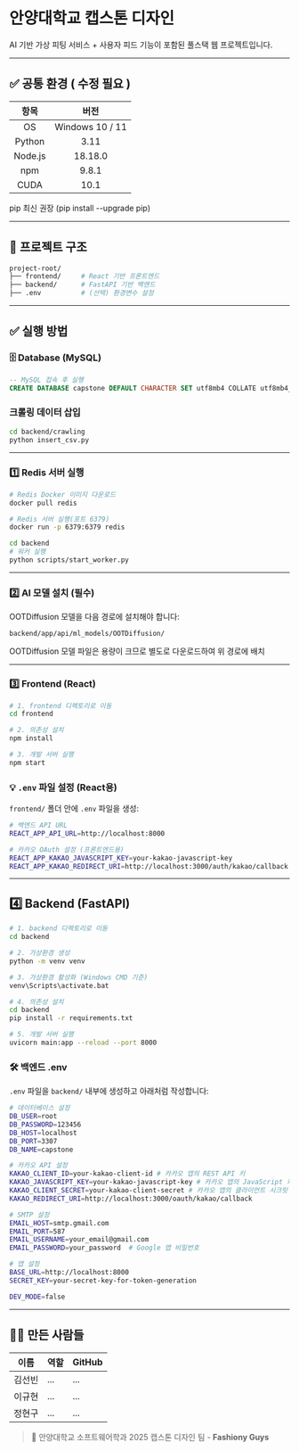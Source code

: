 # 안양대학교 캡스톤 디자인
AI 기반 가상 피팅 서비스 + 사용자 피드 기능이 포함된 풀스택 웹 프로젝트입니다.

***

## ✅ 공통 환경 ( 수정 필요 )
|항목|버전|
|:-----:|:-----:|
|OS|Windows 10 / 11|
|Python|3.11|
|Node.js|18.18.0|
|npm|9.8.1|
|CUDA|10.1|

pip	최신 권장 (pip install --upgrade pip)

***

## 📁 프로젝트 구조
```bash
project-root/
├── frontend/     # React 기반 프론트엔드
├── backend/      # FastAPI 기반 백엔드
├── .env          # (선택) 환경변수 설정
```

***

## ✅ 실행 방법
### 🗄️ Database (MySQL)
```sql
-- MySQL 접속 후 실행
CREATE DATABASE capstone DEFAULT CHARACTER SET utf8mb4 COLLATE utf8mb4_unicode_ci;
```

### 크롤링 데이터 삽입
```bash
cd backend/crawling
python insert_csv.py
```

***

### 1️⃣ Redis 서버 실행
```bash
# Redis Docker 이미지 다운로드
docker pull redis

# Redis 서버 실행(포트 6379)
docker run -p 6379:6379 redis

cd backend
# 워커 실행
python scripts/start_worker.py
```

***

### 2️⃣ AI 모델 설치 (필수)
OOTDiffusion 모델을 다음 경로에 설치해야 합니다:
```
backend/app/api/ml_models/OOTDiffusion/
```
OOTDiffusion 모델 파일은 용량이 크므로 별도로 다운로드하여 위 경로에 배치

***

### 3️⃣ Frontend (React)
```bash
# 1. frontend 디렉토리로 이동
cd frontend

# 2. 의존성 설치
npm install

# 3. 개발 서버 실행
npm start
```

### 💡 ``.env`` 파일 설정 (React용)
``frontend/`` 폴더 안에 ``.env`` 파일을 생성:
```bash
# 백엔드 API URL
REACT_APP_API_URL=http://localhost:8000

# 카카오 OAuth 설정 (프론트엔드용)
REACT_APP_KAKAO_JAVASCRIPT_KEY=your-kakao-javascript-key
REACT_APP_KAKAO_REDIRECT_URI=http://localhost:3000/auth/kakao/callback
```

***

## 4️⃣ Backend (FastAPI)
```bash
# 1. backend 디렉토리로 이동
cd backend

# 2. 가상환경 생성
python -m venv venv

# 3. 가상환경 활성화 (Windows CMD 기준)
venv\Scripts\activate.bat

# 4. 의존성 설치
cd backend
pip install -r requirements.txt

# 5. 개발 서버 실행
uvicorn main:app --reload --port 8000
```

### 🛠 백엔드 .env
``.env`` 파일을 ``backend/`` 내부에 생성하고 아래처럼 작성합니다:
```bash
# 데이터베이스 설정
DB_USER=root
DB_PASSWORD=123456
DB_HOST=localhost
DB_PORT=3307
DB_NAME=capstone

# 카카오 API 설정
KAKAO_CLIENT_ID=your-kakao-client-id # 카카오 앱의 REST API 키
KAKAO_JAVASCRIPT_KEY=your-kakao-javascript-key # 카카오 앱의 JavaScript 키
KAKAO_CLIENT_SECRET=your-kakao-client-secret # 카카오 앱의 클라이언트 시크릿 키
KAKAO_REDIRECT_URI=http://localhost:3000/oauth/kakao/callback

# SMTP 설정
EMAIL_HOST=smtp.gmail.com
EMAIL_PORT=587
EMAIL_USERNAME=your_email@gmail.com
EMAIL_PASSWORD=your_password  # Google 앱 비밀번호

# 앱 설정
BASE_URL=http://localhost:8000
SECRET_KEY=your-secret-key-for-token-generation

DEV_MODE=false
```

***

## 👨‍💻 만든 사람들
| 이름 | 역할 | GitHub |
|-----|------|--------|
|김선빈|...|...|
|이규현|...|...|
|정현구|...|...|

> 📌 안양대학교 소프트웨어학과 2025 캡스톤 디자인 팀 - **Fashiony Guys**